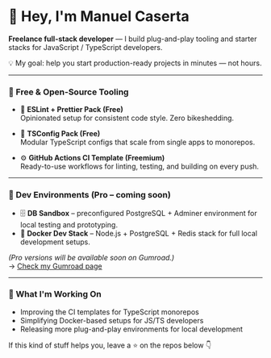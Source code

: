 # 👋 Hey, I'm Manuel Caserta

**Freelance full-stack developer** — I build plug-and-play tooling and starter stacks for JavaScript / TypeScript developers.  

💡 My goal: help you start production-ready projects in minutes — not hours.

---

### 🚀 Free & Open-Source Tooling
- 🔧 **ESLint + Prettier Pack (Free)**  
  Opinionated setup for consistent code style. Zero bikeshedding.  

- 🧩 **TSConfig Pack (Free)**  
  Modular TypeScript configs that scale from single apps to monorepos.  

- ⚙️ **GitHub Actions CI Template (Freemium)**  
  Ready-to-use workflows for linting, testing, and building on every push.

---

### 🧰 Dev Environments (Pro – coming soon)
- 🗄️ **DB Sandbox** – preconfigured PostgreSQL + Adminer environment for local testing and prototyping.  
- 🐳 **Docker Dev Stack** – Node.js + PostgreSQL + Redis stack for full local development setups.  

*(Pro versions will be available soon on Gumroad.)*  
→ [Check my Gumroad page](https://casertamanuel.gumroad.com/?utm_source=github&utm_medium=profile-readme&utm_campaign=devtools)

---

### 📡 What I'm Working On
- Improving the CI templates for TypeScript monorepos  
- Simplifying Docker-based setups for JS/TS developers  
- Releasing more plug-and-play environments for local development

If this kind of stuff helps you, leave a ⭐ on the repos below 👇
